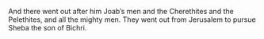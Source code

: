 And there went out after him Joab’s men and the Cherethites and the Pelethites, and all the mighty men. They went out from Jerusalem to pursue Sheba the son of Bichri.
